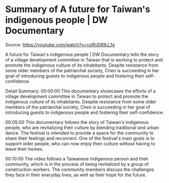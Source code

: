 # Summary of A future for Taiwan's indigenous people | DW Documentary

Source: https://youtube.com/watch?v=co9UD89J_1g

A future for Taiwan's indigenous people | DW Documentary tells the story of a village development committee in Taiwan that is working to protect and promote the indigenous culture of its inhabitants. Despite resistance from some older members of the patriarchal society, Chen is succeeding in her goal of introducing guests to indigenous people and fostering their self-confidence.

Detail Summary: 
00:00:00
This documentary showcases the efforts of a village development committee in Taiwan to protect and promote the indigenous culture of its inhabitants. Despite resistance from some older members of the patriarchal society, Chen is succeeding in her goal of introducing guests to indigenous people and fostering their self-confidence.

00:05:00
This documentary follows the story of Taiwan's indigenous people, who are revitalizing their culture by blending traditional and urban dance. The festival is intended to provide a space for the community to share their feelings and reconnect. One of the festival's main goals is to support older people, who can now enjoy their culture without having to leave their homes.

00:10:00
The video follows a Taiwanese indigenous person and their community, which is in the process of being revitalized by a group of construction workers. The community members discuss the challenges they face in their everyday lives, as well as their hope for the future.

